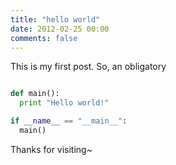 ```yaml
---
title: "hello world"
date: 2012-02-25 00:00
comments: false
---
```



This is my first post. So, an obligatory

```python

def main():
  print "Hello world!"

if __name__ == "__main__":
  main()

```

Thanks for visiting~
